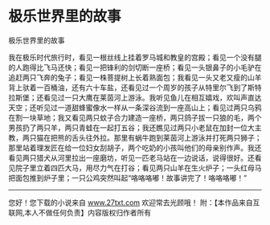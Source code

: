 # 极乐世界里的故事

极乐世界里的故事 

我在极乐时代旅行时，看见一根丝线上挂着罗马城和教皇的宫殿；看见一个没有腿的人跑得比飞马还快；看见一把锋利的剑切断一座桥；看见一头银鼻子的小毛驴在追赶两只飞奔的兔子；看见一株菩提树上长着熟面包；我看见一头又老又瘦的山羊背上驮着一百桶油，还有六十车盐，还看见过一个周岁的孩子从特里尔飞到了斯特拉斯堡；还看见过一只大鹰在莱茵河上游泳。我听见鱼儿在相互嬉戏，欢叫声直达天空；还听见过一道甜蜂蜜像水一样从一条深谷流到一座高山上；看见过两只乌鸦在割一块草地；我又看见两只蚊子合力建造一座桥，两只鸽子拔一只狼的毛，两个男孩扔了两只羊，两只青蛙在一起打五谷；我还瞧见过两只小老鼠在加封一位大主教，两只猫在把熊的舌头往外拉。那里有蜗牛跑到莱茵河上游泳并打死两只狮子；那里站着理发匠在给一位妇女刮胡子，两个吃奶的小孩叫他们的母亲别作声。我还看见两只猎犬从河里拉出一座磨坊，听见一匹老马站在一边说话，说得很好。还看见院子里立着四匹大马，用尽力气在打谷；看见两只山羊在生火炉子；一头红母马把面包推到炉子里；一只公鸡突然叫起“咯咯咯嘟！故事讲完了！咯咯咯嘟！” 

                  
--------------------
您好！您下载的小说来自 www.27txt.com 欢迎常去光顾哦！
附：【本作品来自互联网,本人不做任何负责】内容版权归作者所有